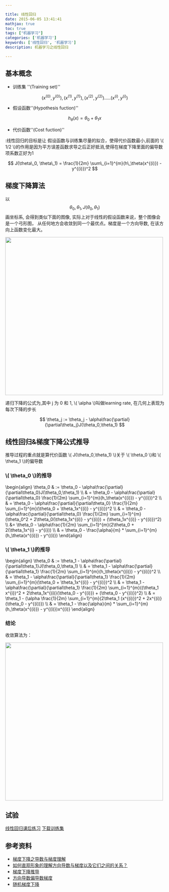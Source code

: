 ```yaml
---

title: 线性回归
date: 2015-06-05 13:41:41
mathjax: true
toc: true
tags: ["机器学习"]
categories: ['机器学习']
keywords: ['线性回归', '机器学习']
description: 机器学习之线性回归

---
```


## 基本概念 ##
+ 训练集 ''(Training set)''

$$ (x^{(0)},y^{(0)}),(x^{(1)},y^{(1)}),(x^{(2)},y^{(2)}).....(x^{(i)},y^{(i)}) $$

+ 假设函数''(Hypothesis fuction)''

$$ h_\theta(x)=\theta_0 + \theta_1x $$

+ 代价函数''(Cost fuction)''

:线性回归的目标是让 假设函数与训练集尽量的拟合，使得代价函数最小,前面的 \\( 1/2 \\)的作用是因为平方误差函数求导之后正好抵消,使得在梯度下降里面的偏导数项系数正好为1


$$ J(\theta\_0, \theta\_1) = \frac{1}{2m} \sum\_{i=1}^{m}(h\_\theta(x^{(i)}) - y^{(i)})^2 $$

## 梯度下降算法 ##

以 $$ \theta_0 , \theta_1, J(\theta_0,\theta_1) $$画坐标系, 会得到类似下面的图像, 实际上对于线性的假设函数来说，整个图像会是一个弓形图，
从任何地方会收敛到同一个最优点。梯度是一个方向导数, 在该方向上函数变化最大。


<img src="http://mirror.tarax.cn/liner-01.webp" style="width:500px">

递归下降的公式为,其中 j 为 0 和 1,  \\( \alpha \\)叫做learning rate, 在几何上表现为每次下降的步长

$$ \theta_j := \theta_j - \alpha\frac{\partial}{\partial\theta_j}J(\theta_0,\theta_1) $$

## 线性回归&梯度下降公式推导 ##

推导过程的重点就是算代价函数 \\( J(\theta_0,\theta_1) \\)关于 \\( \theta_0 \\)和 \\( \theta_1 \\)的偏导数

### \\( \theta_0 \\)的推导 ###

\begin{align}
\theta\_0 & := \theta\_0 - \alpha\frac{\partial}{\partial\theta\_0}J(\theta\_0,\theta\_1) \\\\
& = \theta\_0 - \alpha\frac{\partial}{\partial\theta\_0} \frac{1}{2m} \sum\_{i=1}^{m}(h\_\theta(x^{(i)}) - y^{(i)})^2 \\\\
& = \theta\_0 - \alpha\frac{\partial}{\partial\theta\_0} \frac{1}{2m} \sum\_{i=1}^{m}(\theta\_0 + \theta\_1x^{(i)} - y^{(i)})^2 \\\\
& = \theta\_0 - \alpha\frac{\partial}{\partial\theta\_0} \frac{1}{2m} \sum\_{i=1}^{m}(\theta\_0^2 + 2\theta\_0(\theta\_1x^{(i)} - y^{(i)}) + (\theta\_1x^{(i)} - y^{(i)})^2) \\\\
&= \theta\_0 - \alpha\frac{1}{2m} \sum\_{i=1}^{m}(2\theta\_0 + 2(\theta\_1x^{i} - y^{i})) \\\\
& = \theta\_0 - \frac{\alpha}{m}  * \sum\_{i=1}^{m}(h\_\theta(x^{(i)}) - y^{(i)})
\end{align}

### \\( \theta_1 \\)的推导 ###
\begin{align}
\theta\_0 & := \theta\_1 - \alpha\frac{\partial}{\partial\theta\_1}J(\theta\_0,\theta\_1) \\\\
& = \theta\_1 - \alpha\frac{\partial}{\partial\theta\_1} \frac{1}{2m} \sum\_{i=1}^{m}(h\_\theta(x^{(i)}) - y^{(i)})^2 \\\\
& = \theta\_1 - \alpha\frac{\partial}{\partial\theta\_1} \frac{1}{2m} \sum\_{i=1}^{m}(\theta\_0 + \theta\_1x^{(i)} - y^{(i)})^2 \\\\
& = \theta\_1 - \alpha\frac{\partial}{\partial\theta\_1} \frac{1}{2m} \sum\_{i=1}^{m}((\theta\_1 x^{i})^2 + 2\theta\_1x^{(i)}(\theta_0 - y^{(i)}) + (\theta_0 - y^{(i)})^2) \\\\
& = \theta\_1 - (\alpha \frac{1}{2m}  \sum\_{i=1}^{m}(2\theta_1 (x^{(i)})^2 + 2x^{(i)}(\theta_0 - y^{(i))})  \\\\
& = \theta\_1 - \frac{\alpha}{m}  * \sum\_{i=1}^{m}(h\_\theta(x^{(i)}) - y^{(i)})x^{(i)}
\end{align}
### 结论 ###

收敛算法为：

<img src="http://mirror.tarax.cn/liner-02.webp" style="width:500px">

## 试验 ##

 [线性回归课后练习](http://openclassroom.stanford.edu/MainFolder/DocumentPage.php?course=MachineLearning&doc=exercises/ex2/ex2.html)
 [下载训练集](http://openclassroom.stanford.edu/MainFolder/courses/MachineLearning/exercises/ex2materials/ex2Data.zip)





## 参考资料

+ [梯度下降之导数与梯度理解](https://blog.csdn.net/qq_37553011/article/details/79795092)
+ [如何直观形象的理解方向导数与梯度以及它们之间的关系？](https://www.zhihu.com/question/36301367)
+ [梯度下降推导](https://blog.csdn.net/u012421852/article/details/79558833)
+ [方向导数偏导数梯度](https://blog.csdn.net/fffupeng/article/details/73522425)
+ [随机梯度下降](https://blog.csdn.net/kwame211/article/details/80364079)